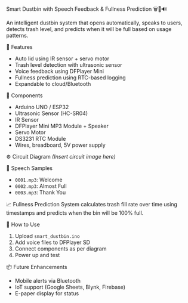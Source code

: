 Smart Dustbin with Speech Feedback & Fullness Prediction 🗑️🧠🔊

An intelligent dustbin system that opens automatically, speaks to users, detects trash level, and predicts when it will be full based on usage patterns.

 🔧 Features
- Auto lid using IR sensor + servo motor
- Trash level detection with ultrasonic sensor
- Voice feedback using DFPlayer Mini
- Fullness prediction using RTC-based logging
- Expandable to cloud/Bluetooth

 🧰 Components
- Arduino UNO / ESP32
- Ultrasonic Sensor (HC-SR04)
- IR Sensor
- DFPlayer Mini MP3 Module + Speaker
- Servo Motor
- DS3231 RTC Module
- Wires, breadboard, 5V power supply

 ⚙️ Circuit Diagram
*(Insert circuit image here)*

 💬 Speech Samples
- `0001.mp3`: Welcome
- `0002.mp3`: Almost Full
- `0003.mp3`: Thank You

📈 Fullness Prediction
System calculates trash fill rate over time using timestamps and predicts when the bin will be 100% full.

🧪 How to Use
1. Upload `smart_dustbin.ino`
2. Add voice files to DFPlayer SD
3. Connect components as per diagram
4. Power up and test

 📦 Future Enhancements
- Mobile alerts via Bluetooth
- IoT support (Google Sheets, Blynk, Firebase)
- E-paper display for status
